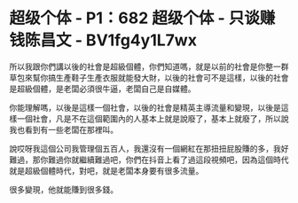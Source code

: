 # 超级个体 - P1：682 超级个体 - 只谈赚钱陈昌文 - BV1fg4y1L7wx

所以我跟你們講以後的社會是超級個體，你們知道嗎，就是以前的社會是你整一群草包來幫你搞生產鞋子生產衣服就能發大財，以後的社會可不是這樣，以後的社會是超級個體，是老闆必須很牛逼，老闆自己是自媒體。

你能理解嗎，以後是這樣一個社會，以後的社會是精英主導流量和變現，以後是這樣一個社會，凡是不在這個範圍內的人基本上就是說廢了，基本上就廢了，所以說我也看到有一些老闆在那裡叫。

說哎呀我這個公司我管理個五百人，我還沒有一個網紅在那扭扭屁股賺的多，我好難過，那你難過你就繼續難過吧，你們在抖音上看了過這段視頻吧，因為這個時代就是超級個體時代，對吧，就是老闆本身要有很多流量。

很多變現，他就能賺到很多錢。
